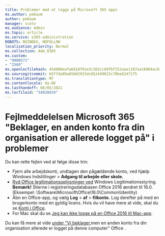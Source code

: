 ```yaml
---
title: Problemer med at logge på Microsoft 365 apps
ms.author: pebaum
author: pebaum
manager: scotv
ms.audience: Admin
ms.topic: article
ms.service: o365-administration
ROBOTS: NOINDEX, NOFOLLOW
localization_priority: Normal
ms.collection: Adm_O365
ms.custom:
- "9000571"
- "2560"
ms.openlocfilehash: 454000eafa6818f91e3c302cc69fbf252aae1107aa18904ac93a4756d4db642b
ms.sourcegitcommit: b5f7da89a650d2915dc652449623c78be6247175
ms.translationtype: MT
ms.contentlocale: da-DK
ms.lasthandoff: 08/05/2021
ms.locfileid: "54028034"
---
```

# <a name="fixing-the-microsoft-365-apps-sorry-another-account-from-your-organization-is-already-signed-in-message"></a>Fejlmeddelelsen Microsoft 365 "Beklager, en anden konto fra din organisation er allerede logget på" i problemer

Du kan rette fejlen ved at følge disse trin:

- Fjern alle arbejdskonti, undtagen den pågældende konto, ved hjælp Windows Indstillinger > **Adgang til arbejde eller skole.**
- [Ryd Office legitimationsoplysninger ved](https://docs.microsoft.com/office/troubleshoot/error-messages/another-account-already-signed-in#step-3-clear-cached-credentials-on-the-computer) Windows Legitimationsstyring.<br/>
    **Bemærk!** Stierne i registreringsdatabasen Office 2016 ændret til 16.0. (Eksempel: \Software\Microsoft\Office\16.0\Common\Identity\)
- Åbn en Office-app, og vælg **Log**  >  **af**  >  **filkonto.** Log derefter på med en brugerkonto med en gyldig licens. Hvis du vil have mere at vide, skal du se [Konti i Office](https://support.office.com/article/accounts-in-office-628ea040-f265-49de-b986-be09c3ebf8a9).
- For Mac skal du se [Jeg kan ikke logge på en Office 2016 til Mac-app](https://docs.microsoft.com/office365/troubleshoot/authentication/sign-in-to-office-2016-for-mac-fail).

Du kan få mere at vide [under "Vi beklager,](https://docs.microsoft.com/office/troubleshoot/error-messages/another-account-already-signed-in)men en anden konto fra din organisation allerede er logget på denne computer" Office .